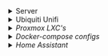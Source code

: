 <details>
  <summary> Server </summary>
  
  ## Server hardware
  <i>to do</i>
  
</details>
  
<details>
  <summary> Ubiquiti Unifi </summary>
     
  ### Network hardware
  
  My network is build on Ubiquiti's Unifi. Unfortunately Ubiquiti isn't always that stable and there are some functions still missing on their controller. But I must admit, I love the all in one solution and UI.
  
  <b>[UDM Pro](https://eu.store.ui.com/products/udm-pro)</b><br />
  <i>The one in all controller for my Unifi Network and Unifi Protect (video surveillance).</i>
  
  <b>[Switch 24 PoE](https://eu.store.ui.com/collections/unifi-network-routing-switching/products/usw-24-poe)</b><br />
  <i>A 24-ports switch with PoE where al the RJ45 cables are attached to. Some devices receive Power over Ethernet (PoE) from this switch, so there's no additional cable needed.</i>
  
  <b>[Camera G3 Instant](https://eu.store.ui.com/collections/unifi-protect/products/unifi-protect-g3-instant-camera)</b><br />
  <i>This little camera is my portable camera. I'm not a fan of an indoor camara, but this one I've used as dog-cam :dog:.
  
  <b>[Camera G3 Bullet](https://eu.store.ui.com/collections/unifi-protect/products/unifi-video-camera-g3)</b><br />
    <i>For outside/garden security I'm using this bullet.</i>

  ### Ubiquiti Unifi Configurations
  Below you can find my configurations and files I use with my Unifi setup.
  
  1. [Unifi G4 doorbell - sounds](https://github.com/Ramon-87/Unifi-G4-Doorbel-sounds)
    
</details>

<details>
  
  <summary> Proxmox LXC's </summary>
  
  ### Proxmox LXC's
  Since I discoverd [TTeck's Git](https://github.com/tteck/Proxmox), I'm all over in using his scripts. And he is really on fire, recently he added a lot of new containers.
  
</details>

<details>
  
  <summary> Docker-compose configs </summary>
  
  ### Docker-compose files
  In the past I had a really hate-love story with Docker. So I used always LXC-containers within Proxmox. But some applications I run in Docker. Maybe, someday, I will turn.
  
  1. Portainer
  2. Wishlist
  
</details>

<details>
  
  <summary> Home Assistant </summary>
  
  ### 🏡 Home Assistant configuration
  [Home Assistant](https://github.com/home-assistant/core) is a Python based home automation software which can be hosted on you're own server. [The software](https://www.home-assistant.io/) is well supported by [the community](https://community.home-assistant.io/). [My Home Assistant](https://github.com/Ramon-87/Home-Assistant-config/) is constantly under construction.
  
 ### Devices
 
  
</details>
